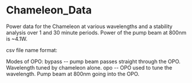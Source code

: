# Chameleon_Data

Power data for the Chameleon at various wavelengths and a stability analysis over 1 and 30 minute periods.
Power of the pump beam at 800nm is ~4.1W.

csv file name format:
<Duration of Test>_<wavelength>_<mode of OPO>

Modes of OPO:
bypass -- pump beam passes straight through the OPO. Wavelength tuned by chameleon alone.
opo -- OPO used to tune the wavelength. Pump beam at 800nm going into the OPO.

